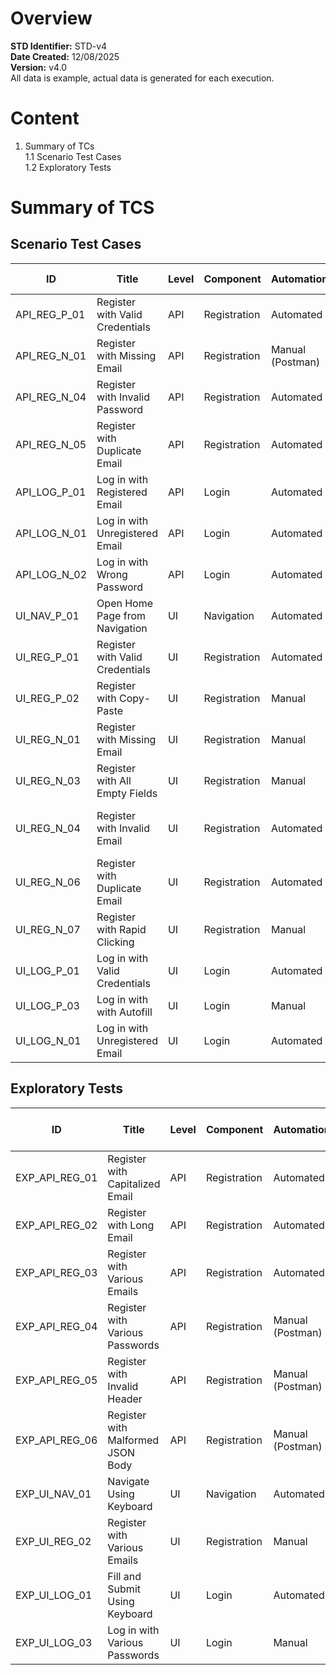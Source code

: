 # Overview

**STD Identifier:** STD-v4<br>
**Date Created:** 12/08/2025<br>
**Version:** v4.0<br>
All data is example, actual data is generated for each execution.

# Content

1. Summary of TCs<br>
  1.1 Scenario Test Cases<br>
  1.2 Exploratory Tests<br>

# Summary of TCS

## Scenario Test Cases

| ID           | Title                           | Level | Component    | Automation       | Reason for Inclusion                |
|--------------|---------------------------------|-------|--------------|------------------|-------------------------------------|
| API_REG_P_01 | Register with Valid Credentials | API   | Registration | Automated        | Functional flow                     |
| API_REG_N_01 | Register with Missing Email     | API   | Registration | Manual (Postman) | Functional flow, format errors      |
| API_REG_N_04 | Register with Invalid Password  | API   | Registration | Automated        | Functional flow                     |
| API_REG_N_05 | Register with Duplicate Email   | API   | Registration | Automated        | Functional flow                     |
| API_LOG_P_01 | Log in with Registered Email    | API   | Login        | Automated        | Functional flow                     |
| API_LOG_N_01 | Log in with Unregistered Email  | API   | Login        | Automated        | Functional flow                     |
| API_LOG_N_02 | Log in with Wrong Password      | API   | Login        | Automated        | Functional flow                     |
| UI_NAV_P_01  | Open Home Page from Navigation  | UI    | Navigation   | Automated        | Basic navigation link               |
| UI_REG_P_01  | Register with Valid Credentials | UI    | Registration | Automated        | Functional flow                     |
| UI_REG_P_02  | Register with Copy-Paste        | UI    | Registration | Manual           | Functional flow                     |
| UI_REG_N_01  | Register with Missing Email     | UI    | Registration | Manual           | Missing of the key field            |
| UI_REG_N_03  | Register with All Empty Fields  | UI    | Registration | Manual           | Error handling                      |
| UI_REG_N_04  | Register with Invalid Email     | UI    | Registration | Automated        | Field validation on the client side |
| UI_REG_N_06  | Register with Duplicate Email   | UI    | Registration | Automated        | Functional flow                     |
| UI_REG_N_07  | Register with Rapid Clicking    | UI    | Registration | Manual           | Preventing duplicate submissions    |
| UI_LOG_P_01  | Log in with Valid Credentials   | UI    | Login        | Automated        | Functional flow                     |
| UI_LOG_P_03  | Log in with with Autofill       | UI    | Login        | Manual           | Functional flow                     |
| UI_LOG_N_01  | Log in with Unregistered Email  | UI    | Login        | Automated        | Error handling                      |

## Exploratory Tests

| ID             | Title                             | Level | Component    | Automation       | Reason for Inclusion |
|----------------|-----------------------------------|-------|--------------|------------------|----------------------|
| EXP_API_REG_01 | Register with Capitalized Email   | API   | Registration | Automated        | Practice             |
| EXP_API_REG_02 | Register with Long Email          | API   | Registration | Automated        | Practice             |
| EXP_API_REG_03 | Register with Various Emails      | API   | Registration | Automated        | Edge cases           |
| EXP_API_REG_04 | Register with Various Passwords   | API   | Registration | Manual (Postman) | Edge cases, security |
| EXP_API_REG_05 | Register with Invalid Header      | API   | Registration | Manual (Postman) | Format errors        |
| EXP_API_REG_06 | Register with Malformed JSON Body | API   | Registration | Manual (Postman) | Format errors        |
| EXP_UI_NAV_01  | Navigate Using Keyboard           | UI    | Navigation   | Automated        | Practice             |
| EXP_UI_REG_02  | Register with Various Emails      | UI    | Registration | Manual           | Edge cases           |
| EXP_UI_LOG_01  | Fill and Submit Using Keyboard    | UI    | Login        | Automated        | Practice             |
| EXP_UI_LOG_03  | Log in with Various Passwords     | UI    | Login        | Manual           | Edge cases           |
